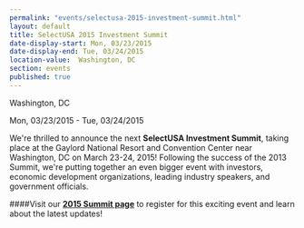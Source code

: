 ```yaml
---
permalink: "events/selectusa-2015-investment-summit.html"
layout: default
title: SelectUSA 2015 Investment Summit
date-display-start: Mon, 03/23/2015
date-display-end: Tue, 03/24/2015
location-value:  Washington, DC  
section: events
published: true
---
```

Washington, DC

Mon, 03/23/2015 - Tue, 03/24/2015

We're thrilled to announce the next **SelectUSA
Investment Summit**, taking place at the Gaylord National Resort and Convention Center near Washington,
DC on March 23-24, 2015! Following the success of the 2013 Summit, we're
putting together an even bigger event with investors, economic development
organizations, leading industry speakers, and government officials.

####Visit our **[2015 Summit page](http://www.selectusasummit.com)** to register for this exciting event and learn about the latest updates!
  